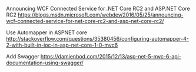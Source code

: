 Announcing WCF Connected Service for .NET Core RC2 and ASP.NET Core RC2
https://blogs.msdn.microsoft.com/webdev/2016/05/25/announcing-wcf-connected-service-for-net-core-rc2-and-asp-net-core-rc2/

Use Automapper in ASPNET core
http://stackoverflow.com/questions/35380456/configuring-automapper-4-2-with-built-in-ioc-in-asp-net-core-1-0-mvc6

Add Swagger
https://damienbod.com/2015/12/13/asp-net-5-mvc-6-api-documentation-using-swagger/

